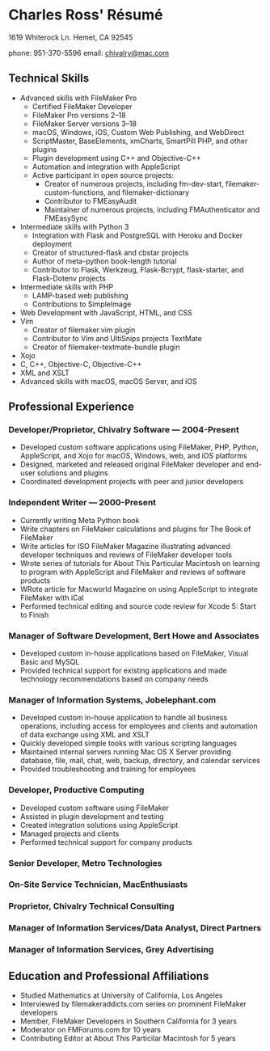 # Charles Ross' Résumé

1619 Whiterock Ln.
Hemet, CA 92545

phone: 951-370-5596
email: chivalry@mac.com

## Technical Skills

- Advanced skills with FileMaker Pro
    - Certified FileMaker Developer
    - FileMaker Pro versions 2–18
    - FileMaker Server versions 3–18
    - macOS, Windows, iOS, Custom Web Publishing, and WebDirect
    - ScriptMaster, BaseElements, xmCharts, SmartPill PHP, and other plugins
    - Plugin development using C++ and Objective-C++
    - Automation and integration with AppleScript
    - Active participant in open source projects:
        - Creator of numerous projects, including fm-dev-start, filemaker-custom-functions, and filemaker-dictionary
        - Contributor to FMEasyAudit
        - Maintainer of numerous projects, including FMAuthenticator and FMEasySync
- Intermediate skills with Python 3
    - Integration with Flask and PostgreSQL with Heroku and Docker deployment
    - Creator of structured-flask and cbstar projects
    - Author of meta-python book-length tutorial
    - Contributor to Flask, Werkzeug, Flask-Bcrypt, flask-starter, and Flask-Dotenv projects
- Intermediate skills with PHP
    - LAMP-based web publishing
    - Contributions to SimpleImage
- Web Development with JavaScript, HTML, and CSS
- Vim
    - Creator of filemaker.vim plugin
    - Contributor to Vim and UltiSnips projects
TextMate
    - Creator of filemaker-textmate-bundle plugin
- Xojo
- C, C++, Objective-C, Objective-C++
- XML and XSLT
- Advanced skills with macOS, macOS Server, and iOS

## Professional Experience

### Developer/Proprietor, Chivalry Software — 2004-Present

- Developed custom software applications using FileMaker, PHP, Python, AppleScript, and Xojo for macOS, Windows, web, and iOS platforms
- Designed, marketed and released original FileMaker developer and end-user solutions and plugins
- Coordinated development projects with peer and junior developers

### Independent Writer — 2000-Present

- Currently writing Meta Python book
- Write chapters on FileMaker calculations and plugins for The Book of FileMaker
- Write articles for ISO FileMaker Magazine illustrating advanced developer techniques and reviews of FileMaker developer tools
- Wrote series of tutorials for About This Particular Macintosh on learning to program with AppleScript and FileMaker and reviews of software products
- WRote article for Macworld Magazine on using AppleScript to integrate FileMaker with iCal
- Performed technical editing and source code review for Xcode 5: Start to Finish

### Manager of Software Development, Bert Howe and Associates

- Developed custom in-house applications based on FileMaker, Visual Basic and MySQL
- Provided technical support for existing applications and made technology recommendations based on company needs

### Manager of Information Systems, Jobelephant.com

- Developed custom in-house application to handle all business operations, including access for employees and clients and automation of data exchange using XML and XSLT
- Quickly developed simple tooks with various scripting languages
- Maintained internal servers running Mac OS X Server providing database, file, mail, chat, web, backup, directory, and calendar services
- Provided troubleshooting and training for employees

### Developer, Productive Computing

- Developed custom software using FileMaker
- Assisted in plugin development and testing
- Created integration solutions using AppleScript
- Managed projects and clients
- Performed technical support for company products

### Senior Developer, Metro Technologies

### On-Site Service Technician, MacEnthusiasts

### Proprietor, Chivalry Technical Consulting

### Manager of Information Services/Data Analyst, Direct Partners

### Manager of Information Services, Grey Advertising

## Education and Professional Affiliations

- Studied Mathematics at University of California, Los Angeles
- Interviewed by filemakeraddicts.com series on prominent FileMaker developers
- Member, FileMaker Developers in Southern California for 3 years
- Moderator on FMForums.com for 10 years
- Contributing Editor at About This Particilar Macintosh for 5 years
